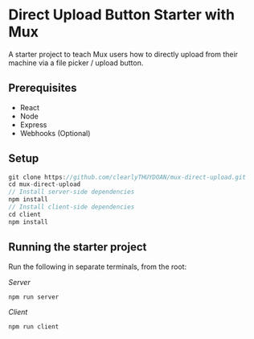 # Direct Upload Button Starter with Mux

A starter project to teach Mux users how to directly upload from their machine via a file picker / upload button.

## Prerequisites
- React
- Node
- Express
- Webhooks (Optional)

## Setup
```javascript
git clone https://github.com/clearlyTHUYDOAN/mux-direct-upload.git
cd mux-direct-upload
// Install server-side dependencies
npm install
// Install client-side dependencies
cd client
npm install
```

## Running the starter project

Run the following in separate terminals, from the root:

*Server*
```javascript
npm run server
```

*Client*
```javascript
npm run client
```
